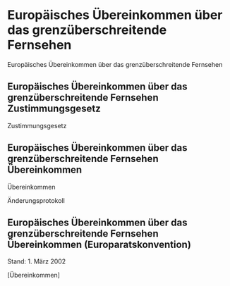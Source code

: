 # Europäisches Übereinkommen über das grenzüberschreitende Fernsehen

Europäisches Übereinkommen über das grenzüberschreitende Fernsehen

## Europäisches Übereinkommen über das grenzüberschreitende Fernsehen Zustimmungsgesetz

Zustimmungsgesetz


## Europäisches Übereinkommen über das grenzüberschreitende Fernsehen Übereinkommen

Übereinkommen

Änderungsprotokoll


## Europäisches Übereinkommen über das grenzüberschreitende Fernsehen Übereinkommen (Europaratskonvention)

Stand: 1. März 2002

[Übereinkommen]

